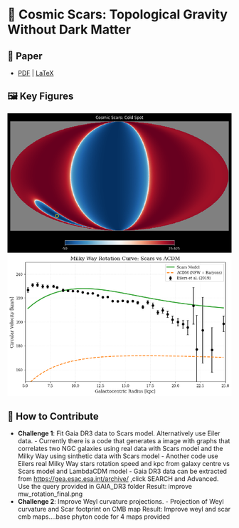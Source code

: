 # 🌌 Cosmic Scars: Topological Gravity Without Dark Matter  

   ## 📜 Paper  
   - [PDF](paper/scars_v19.pdf) | [LaTeX](paper/scars_v19.tex)  

   ## 🖼️ Key Figures  
   ![CMB Cold Spot](paper/figures/Scars_cmb.png)  
   ![Milky Way Rotation](paper/figures/mw_rotation_final.png)  

   ## 🚀 How to Contribute  
   - **Challenge 1**: Fit Gaia DR3 data to Scars model. Alternatively use Eiler data.
          - Currently there is a code that generates a image with graphs that correlates two NGC galaxies using real data with Scars model and the Milky Way using sinthetic data with Scars model
          - Another code use Eilers real Milky Way stars rotation speed and kpc from galaxy centre vs Scars model and LambdaCDM model
          - Gaia DR3 data can be extracted from https://gea.esac.esa.int/archive/ ,click SEARCH and Advanced. Use the query provided in GAIA_DR3 folder
               Result: improve mw_rotation_final.png
   - **Challenge 2**: Improve Weyl curvature projections.
          - Projection of Weyl curvature and Scar footprint on CMB map
               Result: Improve weyl and scar cmb maps....base phyton code for 4 maps provided
